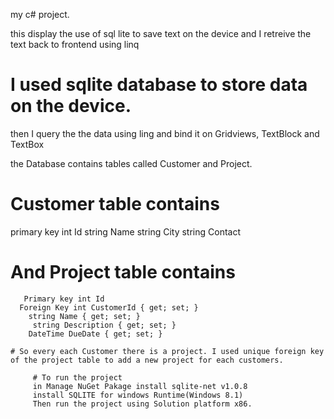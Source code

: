 my c# project.

this display the use of sql lite to save text on the device and I retreive the text back to frontend using linq

# I used sqlite database to store data on the device.
then I query the the data using ling and bind it on Gridviews, TextBlock and TextBox

the Database contains tables called Customer and Project.

# Customer table contains 
primary key int Id 
        string Name 
        string City
         string Contact
         
         
# And Project table contains
       Primary key int Id 
      Foreign Key int CustomerId { get; set; }
        string Name { get; set; }
         string Description { get; set; }
        DateTime DueDate { get; set; }
        
    # So every each Customer there is a project. I used unique foreign key of the project table to add a new project for each customers.
         
         # To run the project
         in Manage NuGet Pakage install sqlite-net v1.0.8
         install SQLITE for windows Runtime(Windows 8.1)
         Then run the project using Solution platform x86.
         
